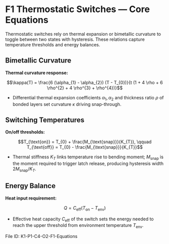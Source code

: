 # F1 Thermostatic Switches — Core Equations

Thermostatic switches rely on thermal expansion or bimetallic curvature to toggle between two states with hysteresis. These relations capture temperature thresholds and energy balances.

## Bimetallic Curvature
**Thermal curvature response:**

$$\kappa(T) = \frac{6 (\alpha_{1} - \alpha_{2}) (T - T_{0})}{t (1 + 4 \rho + 6 \rho^{2} + 4 \rho^{3} + \rho^{4})}$$

- Differential thermal expansion coefficients $\alpha_{1}, \alpha_{2}$ and thickness ratio $\rho$ of bonded layers set curvature $\kappa$ driving snap-through.

## Switching Temperatures
**On/off thresholds:**

$$T_{\text{on}} = T_{0} + \frac{M_{\text{snap}}}{K_{T}}, \qquad T_{\text{off}} = T_{0} - \frac{M_{\text{snap}}}{K_{T}}$$

- Thermal stiffness $K_{T}$ links temperature rise to bending moment; $M_{\text{snap}}$ is the moment required to trigger latch release, producing hysteresis width $2 M_{\text{snap}}/K_{T}$.

## Energy Balance
**Heat input requirement:**

$$Q = C_{\text{eff}} (T_{\text{on}} - T_{\text{env}})$$

- Effective heat capacity $C_{\text{eff}}$ of the switch sets the energy needed to reach the upper threshold from environment temperature $T_{\text{env}}$.

File ID: K1-P1-C4-O2-F1-Equations
